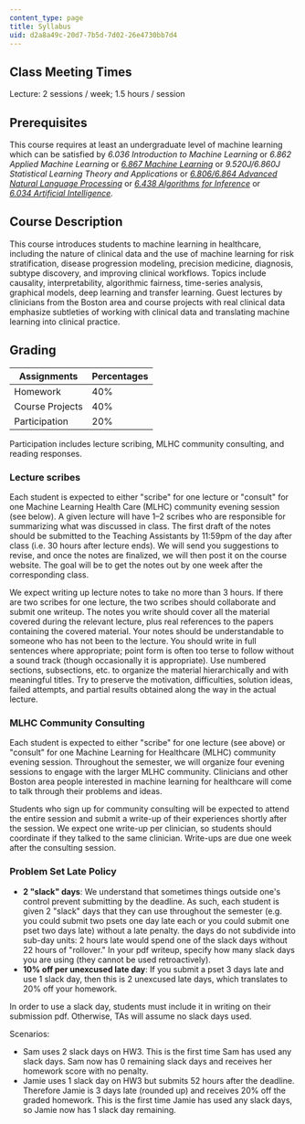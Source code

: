 ```yaml
---
content_type: page
title: Syllabus
uid: d2a8a49c-20d7-7b5d-7d02-26e4730bb7d4
---
```


Class Meeting Times
-------------------

Lecture: 2 sessions / week; 1.5 hours / session

Prerequisites
-------------

This course requires at least an undergraduate level of machine learning which can be satisfied by _6.036 Introduction to Machine Learning_ or _6.862 Applied Machine Learning_ or _[6.867 Machine Learning](/courses/6-867-machine-learning-fall-2006/)_ or _9.520J/6.860J Statistical Learning Theory and Applications_ or _[6.806/6.864 Advanced Natural Language Processing](/courses/6-864-advanced-natural-language-processing-fall-2005/)_ or _[6.438 Algorithms for Inference](/courses/6-438-algorithms-for-inference-fall-2014/)_ or _[6.034 Artificial Intelligence](/courses/6-034-artificial-intelligence-fall-2010/)._

Course Description
------------------

This course introduces students to machine learning in healthcare, including the nature of clinical data and the use of machine learning for risk stratification, disease progression modeling, precision medicine, diagnosis, subtype discovery, and improving clinical workflows. Topics include causality, interpretability, algorithmic fairness, time-series analysis, graphical models, deep learning and transfer learning. Guest lectures by clinicians from the Boston area and course projects with real clinical data emphasize subtleties of working with clinical data and translating machine learning into clinical practice.

Grading
-------

| Assignments | Percentages |
| --- | --- |
| Homework | 40% |
| Course Projects | 40% |
| Participation | 20% 

Participation includes lecture scribing, MLHC community consulting, and reading responses.

### Lecture scribes

Each student is expected to either "scribe" for one lecture or "consult" for one Machine Learning Health Care (MLHC) community evening session (see below). A given lecture will have 1–2 scribes who are responsible for summarizing what was discussed in class. The first draft of the notes should be submitted to the Teaching Assistants by 11:59pm of the day after class (i.e. 30 hours after lecture ends). We will send you suggestions to revise, and once the notes are finalized, we will then post it on the course website. The goal will be to get the notes out by one week after the corresponding class.

We expect writing up lecture notes to take no more than 3 hours. If there are two scribes for one lecture, the two scribes should collaborate and submit one writeup. The notes you write should cover all the material covered during the relevant lecture, plus real references to the papers containing the covered material. Your notes should be understandable to someone who has not been to the lecture. You should write in full sentences where appropriate; point form is often too terse to follow without a sound track (though occasionally it is appropriate). Use numbered sections, subsections, etc. to organize the material hierarchically and with meaningful titles. Try to preserve the motivation, difficulties, solution ideas, failed attempts, and partial results obtained along the way in the actual lecture. 

### MLHC Community Consulting

Each student is expected to either "scribe" for one lecture (see above) or "consult" for one Machine Learning for Healthcare (MLHC) community evening session. Throughout the semester, we will organize four evening sessions to engage with the larger MLHC community. Clinicians and other Boston area people interested in machine learning for healthcare will come to talk through their problems and ideas.

Students who sign up for community consulting will be expected to attend the entire session and submit a write-up of their experiences shortly after the session. We expect one write-up per clinician, so students should coordinate if they talked to the same clinician. Write-ups are due one week after the consulting session.

### Problem Set Late Policy

*   **2 "slack" days**: We understand that sometimes things outside one's control prevent submitting by the deadline. As such, each student is given 2 "slack" days that they can use throughout the semester (e.g. you could submit two psets one day late each or you could submit one pset two days late) without a late penalty. the days do not subdivide into sub-day units: 2 hours late would spend one of the slack days without 22 hours of "rollover." In your pdf writeup, specify how many slack days you are using (they cannot be used retroactively).
*   **10% off per unexcused late day**: If you submit a pset 3 days late and use 1 slack day, then this is 2 unexcused late days, which translates to 20% off your homework.

In order to use a slack day, students must include it in writing on their submission pdf. Otherwise, TAs will assume no slack days used.

Scenarios:

*   Sam uses 2 slack days on HW3. This is the first time Sam has used any slack days. Sam now has 0 remaining slack days and receives her homework score with no penalty.
*   Jamie uses 1 slack day on HW3 but submits 52 hours after the deadline. Therefore Jamie is 3 days late (rounded up) and receives 20% off the graded homework. This is the first time Jamie has used any slack days, so Jamie now has 1 slack day remaining.